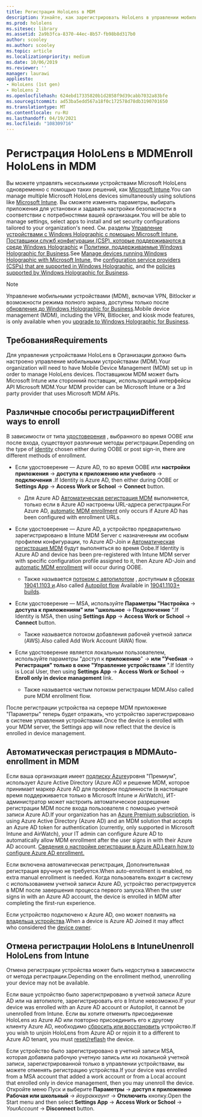 ```yaml
---
title: Регистрация HoloLens в MDM
description: Узнайте, как зарегистрировать HoloLens в управлении мобильными устройствами (MDM) для упрощения управления несколькими устройствами.
ms.prod: hololens
ms.sitesec: library
ms.assetid: 2a9b3fca-8370-44ec-8b57-fb98b8d317b0
author: scooley
ms.author: scooley
ms.topic: article
ms.localizationpriority: medium
ms.date: 10/06/2019
ms.reviewer: ''
manager: laurawi
appliesto:
- HoloLens (1st gen)
- HoloLens 2
ms.openlocfilehash: 624ebd17335820b1d2858f9d39cabb7032a83bfe
ms.sourcegitcommit: ad53ba5edd567a18f0c172578d78db3190701650
ms.translationtype: MT
ms.contentlocale: ru-RU
ms.lasthandoff: 04/19/2021
ms.locfileid: "108309716"
---
```

# <a name="enroll-hololens-in-mdm"></a><span data-ttu-id="256bf-103">Регистрация HoloLens в MDM</span><span class="sxs-lookup"><span data-stu-id="256bf-103">Enroll HoloLens in MDM</span></span>

<span data-ttu-id="256bf-104">Вы можете управлять несколькими устройствами Microsoft HoloLens одновременно с помощью таких решений, как [Microsoft Intune](https://docs.microsoft.com/intune/windows-holographic-for-business).</span><span class="sxs-lookup"><span data-stu-id="256bf-104">You can manage multiple Microsoft HoloLens devices simultaneously using solutions like [Microsoft Intune](https://docs.microsoft.com/intune/windows-holographic-for-business).</span></span> <span data-ttu-id="256bf-105">Вы сможете изменять параметры, выбирать приложения для установки и задавать настройки безопасности в соответствии с потребностями вашей организации.</span><span class="sxs-lookup"><span data-stu-id="256bf-105">You will be able to manage settings, select apps to install and set security configurations tailored to your organization's need.</span></span> <span data-ttu-id="256bf-106">См. разделы [Управление устройствами с Windows Holographic с помощью Microsoft Intune](https://docs.microsoft.com/intune/windows-holographic-for-business), [Поставщики служб конфигурации (CSP), которые поддерживаются в среде Windows Holographic](https://msdn.microsoft.com/windows/hardware/commercialize/customize/mdm/configuration-service-provider-reference#hololens) и [Политики, поддерживаемые Windows Holographic for Business](https://msdn.microsoft.com/windows/hardware/commercialize/customize/mdm/policy-configuration-service-provider#hololenspolicies).</span><span class="sxs-lookup"><span data-stu-id="256bf-106">See [Manage devices running Windows Holographic with Microsoft Intune](https://docs.microsoft.com/intune/windows-holographic-for-business), the [configuration service providers (CSPs) that are supported in Windows Holographic](https://msdn.microsoft.com/windows/hardware/commercialize/customize/mdm/configuration-service-provider-reference#hololens), and the [policies supported by Windows Holographic for Business](https://msdn.microsoft.com/windows/hardware/commercialize/customize/mdm/policy-configuration-service-provider#hololenspolicies).</span></span>

> [!NOTE]
> <span data-ttu-id="256bf-107">Управление мобильными устройствами (MDM), включая VPN, Bitlocker и возможности режима полного экрана, доступны только после [обновления до Windows Holographic for Business](hololens1-upgrade-enterprise.md).</span><span class="sxs-lookup"><span data-stu-id="256bf-107">Mobile device management (MDM), including the VPN, Bitlocker, and kiosk mode features, is only available when you [upgrade to Windows Holographic for Business](hololens1-upgrade-enterprise.md).</span></span>

## <a name="requirements"></a><span data-ttu-id="256bf-108">Требования</span><span class="sxs-lookup"><span data-stu-id="256bf-108">Requirements</span></span>

 <span data-ttu-id="256bf-109">Для управления устройствами HoloLens в Организации должно быть настроено управление мобильными устройствами (MDM).</span><span class="sxs-lookup"><span data-stu-id="256bf-109">Your organization will need to have Mobile Device Management (MDM) set up in order to manage HoloLens devices.</span></span> <span data-ttu-id="256bf-110">Поставщиком MDM может быть Microsoft Intune или сторонний поставщик, использующий интерфейсы API Microsoft MDM.</span><span class="sxs-lookup"><span data-stu-id="256bf-110">Your MDM provider can be Microsoft Intune or a 3rd party provider that uses Microsoft MDM APIs.</span></span>
 
## <a name="different-ways-to-enroll"></a><span data-ttu-id="256bf-111">Различные способы регистрации</span><span class="sxs-lookup"><span data-stu-id="256bf-111">Different ways to enroll</span></span>

<span data-ttu-id="256bf-112">В зависимости от типа [удостоверения](hololens-identity.md) , выбранного во время OOBE или после входа, существуют различные методы регистрации.</span><span class="sxs-lookup"><span data-stu-id="256bf-112">Depending on the type of [identity](hololens-identity.md) chosen either during OOBE or post sign-in, there are different methods of enrollment.</span></span>

- <span data-ttu-id="256bf-113">Если удостоверение — Azure AD, то во время OOBE или **настройки приложения**  ->  **доступа к приложению или учебного**  ->  **подключения** .</span><span class="sxs-lookup"><span data-stu-id="256bf-113">If Identity is Azure AD, then either during OOBE or **Settings App** -> **Access Work or School** -> **Connect** button.</span></span>
    - <span data-ttu-id="256bf-114">Для Azure AD [Автоматическая регистрация MDM](hololens-enroll-mdm.md#auto-enrollment-in-mdm) выполняется, только если в Azure AD настроены URL-адреса регистрации.</span><span class="sxs-lookup"><span data-stu-id="256bf-114">For Azure AD, [automatic MDM enrollment](hololens-enroll-mdm.md#auto-enrollment-in-mdm) only occurs if Azure AD has been configured with enrollment URLs.</span></span>
     
- <span data-ttu-id="256bf-115">Если удостоверение — Azure AD, а устройство предварительно зарегистрировано в Intune MDM Server с назначенным им особым профилем конфигурации, то Azure AD-Join и [Автоматическая регистрация MDM](hololens-enroll-mdm.md#auto-enrollment-in-mdm) будут выполняться во время Oobe.</span><span class="sxs-lookup"><span data-stu-id="256bf-115">If Identity is Azure AD and device has been pre-registered with Intune MDM server with specific configuration profile assigned to it, then Azure AD-Join and [automatic MDM enrollment](hololens-enroll-mdm.md#auto-enrollment-in-mdm) will occur during OOBE.</span></span>
    - <span data-ttu-id="256bf-116">Также называется [потоком с автопилотом](hololens2-autopilot.md) , доступным в [сборках 19041.1103 и](hololens-release-notes.md#windows-holographic-version-2004).</span><span class="sxs-lookup"><span data-stu-id="256bf-116">Also called [Autopilot flow](hololens2-autopilot.md) Available in [19041.1103+ builds](hololens-release-notes.md#windows-holographic-version-2004).</span></span>
    

- <span data-ttu-id="256bf-117">Если удостоверение — MSA, используйте **Параметры "Настройка**  ->  **доступа к приложениям" или "школьное**  ->  **Подключение** ".</span><span class="sxs-lookup"><span data-stu-id="256bf-117">If Identity is MSA, then using **Settings App** -> **Access Work or School** -> **Connect** button.</span></span>
    - <span data-ttu-id="256bf-118">Также называется потоком добавления рабочей учетной записи (AWS).</span><span class="sxs-lookup"><span data-stu-id="256bf-118">Also called Add Work Account (AWA) flow.</span></span>
- <span data-ttu-id="256bf-119">Если удостоверение является локальным пользователем, используйте параметры "доступ к **приложению**"  ->  **или "Учебная**  ->  **Регистрация" только в окне "Управление устройствами** ".</span><span class="sxs-lookup"><span data-stu-id="256bf-119">If Identity is Local User, then using **Settings App** -> **Access Work or School** -> **Enroll only in device management** link.</span></span>
    - <span data-ttu-id="256bf-120">Также называется чистым потоком регистрации MDM.</span><span class="sxs-lookup"><span data-stu-id="256bf-120">Also called pure MDM enrollment flow.</span></span>

<span data-ttu-id="256bf-121">После регистрации устройства на сервере MDM приложение "Параметры" теперь будет отражать, что устройство зарегистрировано в системе управления устройствами.</span><span class="sxs-lookup"><span data-stu-id="256bf-121">Once the device is enrolled with your MDM server, the Settings app will now reflect that the device is enrolled in device management.</span></span>

## <a name="auto-enrollment-in-mdm"></a><span data-ttu-id="256bf-122">Автоматическая регистрация в MDM</span><span class="sxs-lookup"><span data-stu-id="256bf-122">Auto-enrollment in MDM</span></span>

<span data-ttu-id="256bf-123">Если ваша организация имеет [подписку Azure](https://azure.microsoft.com/overview/)уровня "Премиум", использует Azure Active Directory (Azure AD) и решение MDM, которое принимает маркер Azure AD для проверки подлинности (в настоящее время поддерживается только в Microsoft Intune и AirWatch), ИТ-администратор может настроить автоматическое разрешение регистрации MDM после входа пользователя с помощью учетной записи Azure AD.</span><span class="sxs-lookup"><span data-stu-id="256bf-123">If your organization has an [Azure Premium subscription](https://azure.microsoft.com/overview/), is using Azure Active Directory (Azure AD) and an MDM solution that accepts an Azure AD token for authentication (currently, only supported in Microsoft Intune and AirWatch), your IT admin can configure Azure AD to automatically allow MDM enrollment after the user signs in with their Azure AD account.</span></span> [<span data-ttu-id="256bf-124">Сведения о настройке регистрации в Azure AD.</span><span class="sxs-lookup"><span data-stu-id="256bf-124">Learn how to configure Azure AD enrollment.</span></span>](https://docs.microsoft.com/mem/intune/enrollment/windows-enroll#enable-windows-10-automatic-enrollment)

<span data-ttu-id="256bf-125">Если включена автоматическая регистрация, Дополнительная регистрация вручную не требуется.</span><span class="sxs-lookup"><span data-stu-id="256bf-125">When auto-enrollment is enabled, no extra manual enrollment is needed.</span></span> <span data-ttu-id="256bf-126">Когда пользователь входит в систему с использованием учетной записи Azure AD, устройство регистрируется в MDM после завершения процесса первого запуска.</span><span class="sxs-lookup"><span data-stu-id="256bf-126">When the user signs in with an Azure AD account, the device is enrolled in MDM after completing the first-run experience.</span></span>

<span data-ttu-id="256bf-127">Если устройство подключено к Azure AD, оно может повлиять на [владельца устройства](security-adminless-os.md#device-owner).</span><span class="sxs-lookup"><span data-stu-id="256bf-127">When a device is Azure AD Joined it may affect who considered the [device owner](security-adminless-os.md#device-owner).</span></span>

## <a name="unenroll-hololens-from-intune"></a><span data-ttu-id="256bf-128">Отмена регистрации HoloLens в Intune</span><span class="sxs-lookup"><span data-stu-id="256bf-128">Unenroll HoloLens from Intune</span></span>

<span data-ttu-id="256bf-129">Отмена регистрации устройства может быть недоступна в зависимости от метода регистрации.</span><span class="sxs-lookup"><span data-stu-id="256bf-129">Depending on the enrollment method, unenrolling your device may not be available.</span></span>

<span data-ttu-id="256bf-130">Если ваше устройство было зарегистрировано в учетной записи Azure AD или на автопилоте, зарегистрировать его в Intune невозможно.</span><span class="sxs-lookup"><span data-stu-id="256bf-130">If your device was enrolled with an Azure AD account or Autopilot, it cannot be unenrolled from Intune.</span></span> <span data-ttu-id="256bf-131">Если вы хотите отменить присоединение HoloLens из Azure AD или повторно присоединить его к другому клиенту Azure AD, необходимо [сбросить или восстановить](https://docs.microsoft.com/hololens/hololens-recovery#reset-the-device) устройство.</span><span class="sxs-lookup"><span data-stu-id="256bf-131">If you wish to unjoin HoloLens from Azure AD or rejoin it to a different to Azure AD tenant, you must [reset/reflash](https://docs.microsoft.com/hololens/hololens-recovery#reset-the-device) the device.</span></span>

<span data-ttu-id="256bf-132">Если устройство было зарегистрировано в учетной записи MSA, которая добавила рабочую учетную запись или из локальной учетной записи, зарегистрированной только в управлении устройствами, вы можете отменять регистрацию устройства.</span><span class="sxs-lookup"><span data-stu-id="256bf-132">If your device was enrolled from a MSA account that added a work account or from a Local account that enrolled only in device management, then you may unenroll the device.</span></span> <span data-ttu-id="256bf-133">Откройте меню Пуск и выберите **Параметры**  ->  **доступ к приложению Рабочая или школьный**  ->  *йоураккаунт*  ->  **Отключить** кнопку.</span><span class="sxs-lookup"><span data-stu-id="256bf-133">Open the Start menu and then select **Settings App** -> **Access Work or School** -> *YourAccount* -> **Disconnect** button.</span></span>